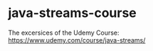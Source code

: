 # java-streams-course

The excersices of the Udemy Course:
https://www.udemy.com/course/java-streams/
